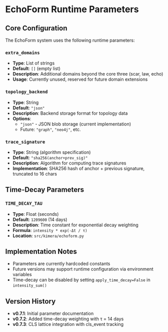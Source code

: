 # EchoForm Runtime Parameters

## Core Configuration

The EchoForm system uses the following runtime parameters:

### `extra_domains`
- **Type**: List of strings
- **Default**: `[]` (empty list)
- **Description**: Additional domains beyond the core three (scar, law, echo)
- **Usage**: Currently unused, reserved for future domain extensions

### `topology_backend`
- **Type**: String
- **Default**: `"json"`
- **Description**: Backend storage format for topology data
- **Options**: 
  - `"json"` - JSON blob storage (current implementation)
  - Future: `"graph"`, `"neo4j"`, etc.

### `trace_signature`
- **Type**: String (algorithm specification)
- **Default**: `"sha256(anchor+prev_sig)"`
- **Description**: Algorithm for computing trace signatures
- **Implementation**: SHA256 hash of anchor + previous signature, truncated to 16 chars

## Time-Decay Parameters

### `TIME_DECAY_TAU`
- **Type**: Float (seconds)
- **Default**: `1209600` (14 days)
- **Description**: Time constant for exponential decay weighting
- **Formula**: `intensity * exp(-Δt / τ)`
- **Location**: `src/kimera/echoform.py`

## Implementation Notes

- Parameters are currently hardcoded constants
- Future versions may support runtime configuration via environment variables
- Time-decay can be disabled by setting `apply_time_decay=False` in `intensity_sum()`

## Version History

- **v0.7.1**: Initial parameter documentation
- **v0.7.2**: Added time-decay weighting with τ = 14 days
- **v0.7.3**: CLS lattice integration with cls_event tracking